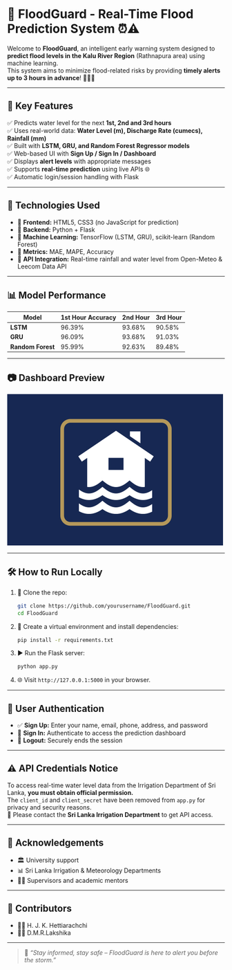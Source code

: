 # 🌊 FloodGuard - Real-Time Flood Prediction System ⏰⚠️

Welcome to **FloodGuard**, an intelligent early warning system designed to **predict flood levels in the Kalu River Region** (Rathnapura area) using machine learning.  
This system aims to minimize flood-related risks by providing **timely alerts up to 3 hours in advance**! 🛑🏃‍♂️

---

## 🚀 Key Features

✅ Predicts water level for the next **1st, 2nd and 3rd hours**  
✅ Uses real-world data: **Water Level (m), Discharge Rate (cumecs), Rainfall (mm)**  
✅ Built with **LSTM, GRU, and Random Forest Regressor models**  
✅ Web-based UI with **Sign Up / Sign In / Dashboard**  
✅ Displays **alert levels** with appropriate messages  
✅ Supports **real-time prediction** using live APIs 🌐  
✅ Automatic login/session handling with Flask

---

## 🧠 Technologies Used

- 📌 **Frontend:** HTML5, CSS3 (no JavaScript for prediction)
- 🐍 **Backend:** Python + Flask  
- 🧠 **Machine Learning:** TensorFlow (LSTM, GRU), scikit-learn (Random Forest)
- 🧪 **Metrics:** MAE, MAPE, Accuracy
- 🔁 **API Integration:** Real-time rainfall and water level from Open-Meteo & Leecom Data API

---

## 📊 Model Performance

| Model           | 1st Hour Accuracy | 2nd Hour | 3rd Hour |
|----------------|-------------------|----------|----------|
| **LSTM**       | 96.39%            | 93.68%   | 90.58%   |
| **GRU**        | 96.09%            | 93.68%   | 91.03%   |
| **Random Forest** | 95.99%         | 92.63%   | 89.48%   |

---

## 📷 Dashboard Preview

![Dashboard Preview](Frontend/HTML/Images/flood_alert.png)

---

## 🛠️ How to Run Locally

1. 🔽 Clone the repo:
   ```bash
   git clone https://github.com/yourusername/FloodGuard.git
   cd FloodGuard
   ```

2. 🐍 Create a virtual environment and install dependencies:
   ```bash
   pip install -r requirements.txt
   ```

3. ▶️ Run the Flask server:
   ```bash
   python app.py
   ```

4. 🌐 Visit `http://127.0.0.1:5000` in your browser.

---

## 🔐 User Authentication

- ✅ **Sign Up:** Enter your name, email, phone, address, and password
- 🔑 **Sign In:** Authenticate to access the prediction dashboard
- 🚪 **Logout:** Securely ends the session

---

## ⚠️ API Credentials Notice

To access real-time water level data from the Irrigation Department of Sri Lanka, **you must obtain official permission.**  
The `client_id` and `client_secret` have been removed from `app.py` for privacy and security reasons.  
📩 Please contact the **Sri Lanka Irrigation Department** to get API access.

---

## 🙌 Acknowledgements

- 🏛️ University support  
- 📊 Sri Lanka Irrigation & Meteorology Departments  
- 👨‍🏫 Supervisors and academic mentors  

---

## 🤝 Contributors

- 👨‍💻 H. J. K. Hettiarachchi  
- 👨‍💻 D.M.R.Lakshika 

---

> 📢 _“Stay informed, stay safe – FloodGuard is here to alert you before the storm.”_
